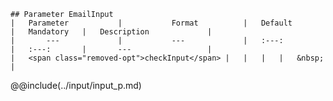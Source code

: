 ```div-parameter
## Parameter EmailInput
|	Parameter			|			Format			|	Default					|	Mandatory	|	Description				| 
|		---				|			---				|	:---:					|	:---:		|		---					|
|	<span class="removed-opt">checkInput</span>	|	|	|	|	&nbsp;	|
```

@@include(../input/input_p.md) 
